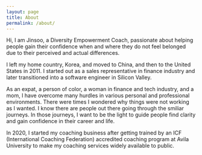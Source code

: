 ```yaml
---	
layout: page	
title: About	
permalink: /about/	
---
```


Hi, I am Jinsoo, a Diversity Empowerment Coach, passionate about helping people gain their confidence when and where they do not feel belonged due to their perceived and actual differences.

I left my home country, Korea, and moved to China, and then to the United States in 2011. I started out as a sales representative in finance industry and later transitioned into a software engineer in Silicon Valley.

As an expat, a person of color, a woman in finance and tech industry, and a mom, I have overcome many hurdles in various personal and professional environments. There were times I wondered why things were not working as I wanted. I know there are people out there going through the smiliar journeys. In those journeys, I want to be the light to guide people find clarity and gain confidence in their career and life.

In 2020, I started my coaching business after getting trained by an ICF (International Coaching Federation) accredited coaching program at Avila University to make my coaching services widely available to public.
